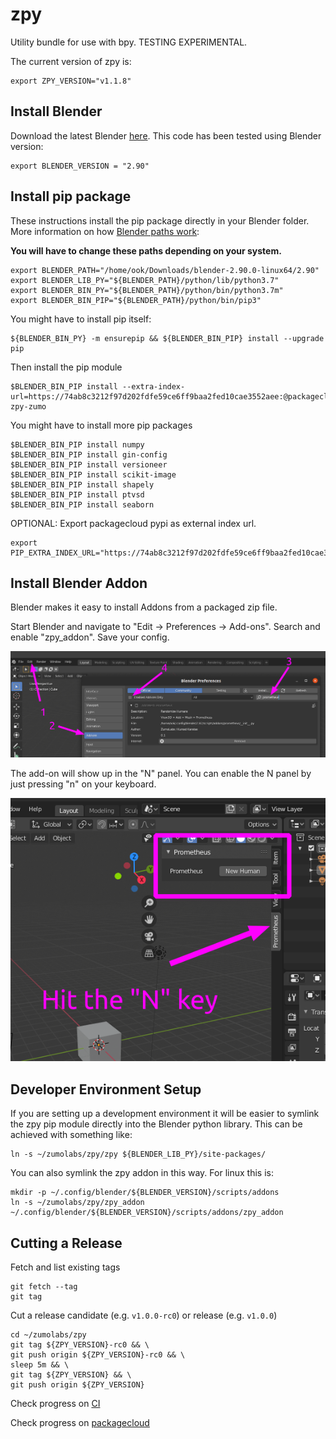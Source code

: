 # zpy

Utility bundle for use with bpy. TESTING EXPERIMENTAL.

The current version of zpy is:

```
export ZPY_VERSION="v1.1.8"
```

## Install Blender


Download the latest Blender [here](https://www.blender.org/download/). This code has been tested using Blender version:

```
export BLENDER_VERSION = "2.90"
```

## Install pip package

These instructions install the pip package directly in your Blender folder. More information on how [Blender paths work](https://docs.blender.org/manual/en/latest/advanced/blender_directory_layout.html):

**You will have to change these paths depending on your system.**

```
export BLENDER_PATH="/home/ook/Downloads/blender-2.90.0-linux64/2.90"
export BLENDER_LIB_PY="${BLENDER_PATH}/python/lib/python3.7"
export BLENDER_BIN_PY="${BLENDER_PATH}/python/bin/python3.7m"
export BLENDER_BIN_PIP="${BLENDER_PATH}/python/bin/pip3"
```

You might have to install pip itself:

```
${BLENDER_BIN_PY} -m ensurepip && ${BLENDER_BIN_PIP} install --upgrade pip
```

Then install the pip module

```
$BLENDER_BIN_PIP install --extra-index-url=https://74ab8c3212f97d202fdfe59ce6ff9baa2fed10cae3552aee:@packagecloud.io/zumolabs/pypi/pypi/simple zpy-zumo
```

You might have to install more pip packages

```
$BLENDER_BIN_PIP install numpy
$BLENDER_BIN_PIP install gin-config
$BLENDER_BIN_PIP install versioneer
$BLENDER_BIN_PIP install scikit-image
$BLENDER_BIN_PIP install shapely
$BLENDER_BIN_PIP install ptvsd
$BLENDER_BIN_PIP install seaborn
```

OPTIONAL: Export packagecloud pypi as external index url.

```
export PIP_EXTRA_INDEX_URL="https://74ab8c3212f97d202fdfe59ce6ff9baa2fed10cae3552aee:@packagecloud.io/zumolabs/pypi/pypi/simple"
```

## Install Blender Addon

Blender makes it easy to install Addons from a packaged zip file.

Start Blender and navigate to "Edit -> Preferences -> Add-ons". Search and enable "zpy_addon". Save your config.

![Enabling the addon](./doc/addon_setup_location.png)

The add-on will show up in the "N" panel. You can enable the N panel by just pressing "n" on your keyboard.

![The N panel](./doc/addon_panel_location.png)

## Developer Environment Setup

If you are setting up a development environment it will be easier to symlink the zpy pip module directly into the Blender python library. This can be achieved with something like:

```
ln -s ~/zumolabs/zpy/zpy ${BLENDER_LIB_PY}/site-packages/
```

You can also symlink the zpy addon in this way. For linux this is:

```
mkdir -p ~/.config/blender/${BLENDER_VERSION}/scripts/addons
ln -s ~/zumolabs/zpy/zpy_addon ~/.config/blender/${BLENDER_VERSION}/scripts/addons/zpy_addon
```

## Cutting a Release

Fetch and list existing tags

```
git fetch --tag
git tag
```

Cut a release candidate (e.g. `v1.0.0-rc0`) or release (e.g. `v1.0.0`)

```
cd ~/zumolabs/zpy
git tag ${ZPY_VERSION}-rc0 && \
git push origin ${ZPY_VERSION}-rc0 && \
sleep 5m && \
git tag ${ZPY_VERSION} && \
git push origin ${ZPY_VERSION}
```

Check progress on [CI](https://app.circleci.com/pipelines/github/ZumoLabs/zpy)

Check progress on [packagecloud](https://packagecloud.io/zumolabs/pypi)
